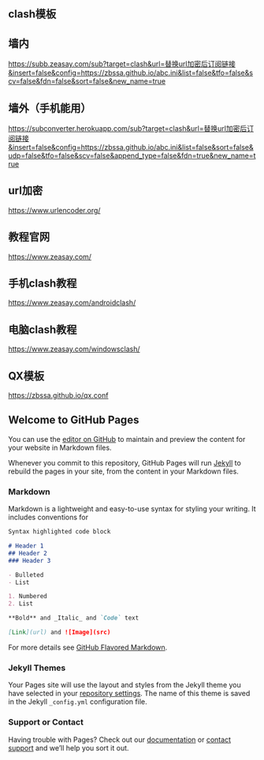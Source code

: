 ## clash模板
## 墙内
https://subb.zeasay.com/sub?target=clash&url=替换url加密后订阅链接&insert=false&config=https://zbssa.github.io/abc.ini&list=false&tfo=false&scv=false&fdn=false&sort=false&new_name=true
## 墙外（手机能用）
https://subconverter.herokuapp.com/sub?target=clash&url=替换url加密后订阅链接&insert=false&config=https://zbssa.github.io/abc.ini&list=false&sort=false&udp=false&tfo=false&scv=false&append_type=false&fdn=true&new_name=true
## url加密
https://www.urlencoder.org/
## 教程官网
https://www.zeasay.com/
## 手机clash教程
https://www.zeasay.com/androidclash/
## 电脑clash教程
https://www.zeasay.com/windowsclash/
## QX模板
https://zbssa.github.io/qx.conf

















## Welcome to GitHub Pages

You can use the [editor on GitHub](https://github.com/ZBSSA/zbssa.GitHub.io/edit/master/index.md) to maintain and preview the content for your website in Markdown files.

Whenever you commit to this repository, GitHub Pages will run [Jekyll](https://jekyllrb.com/) to rebuild the pages in your site, from the content in your Markdown files.

### Markdown

Markdown is a lightweight and easy-to-use syntax for styling your writing. It includes conventions for

```markdown
Syntax highlighted code block

# Header 1
## Header 2
### Header 3

- Bulleted
- List

1. Numbered
2. List

**Bold** and _Italic_ and `Code` text

[Link](url) and ![Image](src)
```

For more details see [GitHub Flavored Markdown](https://guides.github.com/features/mastering-markdown/).

### Jekyll Themes

Your Pages site will use the layout and styles from the Jekyll theme you have selected in your [repository settings](https://github.com/ZBSSA/zbssa.GitHub.io/settings). The name of this theme is saved in the Jekyll `_config.yml` configuration file.

### Support or Contact

Having trouble with Pages? Check out our [documentation](https://help.github.com/categories/github-pages-basics/) or [contact support](https://github.com/contact) and we’ll help you sort it out.
